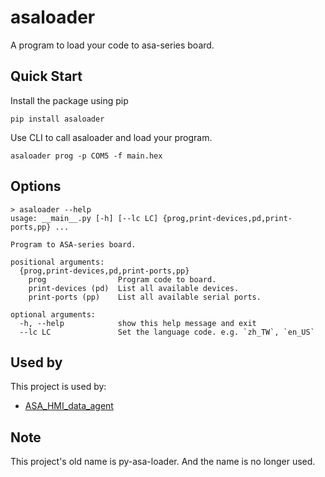 # asaloader

A program to load your code to asa-series board.

## Quick Start

Install the package using pip

```
pip install asaloader
```

Use CLI to call asaloader and load your program.

```
asaloader prog -p COM5 -f main.hex
```

## Options

```
> asaloader --help
usage: __main__.py [-h] [--lc LC] {prog,print-devices,pd,print-ports,pp} ...

Program to ASA-series board.

positional arguments:
  {prog,print-devices,pd,print-ports,pp}
    prog                Program code to board.
    print-devices (pd)  List all available devices.
    print-ports (pp)    List all available serial ports.

optional arguments:
  -h, --help            show this help message and exit
  --lc LC               Set the language code. e.g. `zh_TW`, `en_US`
```

## Used by

This project is used by:

  - [ASA_HMI_data_agent](https://gitlab.com/MVMC-lab/hmi/ASA_HMI_Data_Agent)

## Note

This project's old name is py-asa-loader.
And the name is no longer used.
